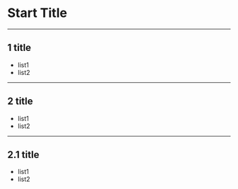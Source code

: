 
# Start Title

---

## 1 title
* list1
* list2

---

## 2 title
* list1
* list2

----

## 2.1 title
* list1
* list2
